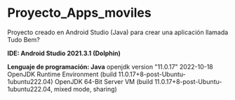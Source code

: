 # Proyecto_Apps_moviles
Proyecto creado en Android Studio (Java) para crear una aplicación llamada Tudo Bem?

**IDE: Android Studio 2021.3.1 (Dolphin)**

**Lenguaje de programación: Java** 
openjdk version "11.0.17" 2022-10-18
OpenJDK Runtime Environment (build 11.0.17+8-post-Ubuntu-1ubuntu222.04)
OpenJDK 64-Bit Server VM (build 11.0.17+8-post-Ubuntu-1ubuntu222.04, mixed mode, sharing)



